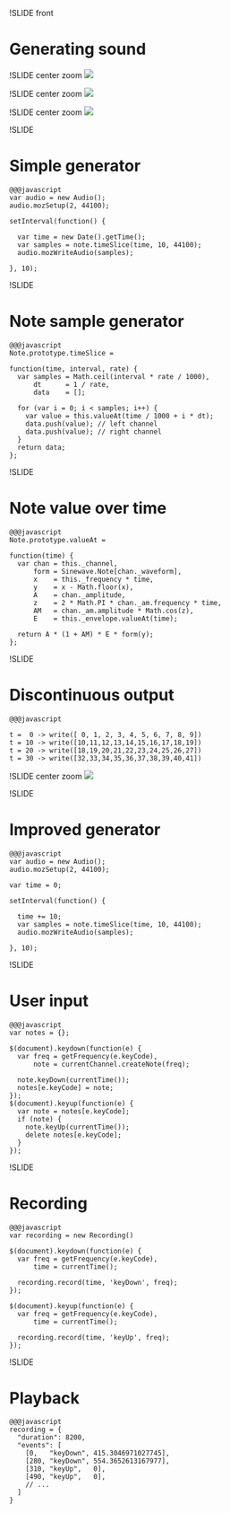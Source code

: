 !SLIDE front
# Generating sound


!SLIDE center zoom
![](sinewave.png)


!SLIDE center zoom
![](am.png)


!SLIDE center zoom
![](adsr.png)


!SLIDE
# Simple generator

    @@@javascript
    var audio = new Audio();
    audio.mozSetup(2, 44100);
    
    setInterval(function() {
      
      var time = new Date().getTime();
      var samples = note.timeSlice(time, 10, 44100);
      audio.mozWriteAudio(samples);
      
    }, 10);


!SLIDE
# Note sample generator

    @@@javascript
    Note.prototype.timeSlice = 
    
    function(time, interval, rate) {
      var samples = Math.ceil(interval * rate / 1000),
          dt      = 1 / rate,
          data    = [];
      
      for (var i = 0; i < samples; i++) {
        var value = this.valueAt(time / 1000 + i * dt);
        data.push(value); // left channel
        data.push(value); // right channel
      }
      return data;
    };


!SLIDE
# Note value over time

    @@@javascript
    Note.prototype.valueAt = 
    
    function(time) {
      var chan = this._channel,
          form = Sinewave.Note[chan._waveform],
          x    = this._frequency * time,
          y    = x - Math.floor(x),
          A    = chan._amplitude,
          z    = 2 * Math.PI * chan._am.frequency * time,
          AM   = chan._am.amplitude * Math.cos(z),
          E    = this._envelope.valueAt(time);
    
      return A * (1 + AM) * E * form(y);
    };


!SLIDE
# Discontinuous output

    @@@javascript
    
    t =  0 -> write([ 0, 1, 2, 3, 4, 5, 6, 7, 8, 9])
    t = 10 -> write([10,11,12,13,14,15,16,17,18,19])
    t = 20 -> write([18,19,20,21,22,23,24,25,26,27])
    t = 30 -> write([32,33,34,35,36,37,38,39,40,41])


!SLIDE center zoom
![](discontinuity.png)


!SLIDE
# Improved generator

    @@@javascript
    var audio = new Audio();
    audio.mozSetup(2, 44100);
    
    var time = 0;
    
    setInterval(function() {
      
      time += 10;
      var samples = note.timeSlice(time, 10, 44100);
      audio.mozWriteAudio(samples);
      
    }, 10);


!SLIDE
# User input

    @@@javascript
    var notes = {};
    
    $(document).keydown(function(e) {
      var freq = getFrequency(e.keyCode),
          note = currentChannel.createNote(freq);
      
      note.keyDown(currentTime());
      notes[e.keyCode] = note;
    });
    $(document).keyup(function(e) {
      var note = notes[e.keyCode];
      if (note) {
        note.keyUp(currentTime());
        delete notes[e.keyCode];
      }
    });


!SLIDE
# Recording

    @@@javascript
    var recording = new Recording()
    
    $(document).keydown(function(e) {
      var freq = getFrequency(e.keyCode),
          time = currentTime();
      
      recording.record(time, 'keyDown', freq);
    });
    
    $(document).keyup(function(e) {
      var freq = getFrequency(e.keyCode),
          time = currentTime();
      
      recording.record(time, 'keyUp', freq);
    });


!SLIDE
# Playback

    @@@javascript
    recording = {
      "duration": 8200,
      "events": [
        [0,   "keyDown", 415.3046971027745],
        [280, "keyDown", 554.3652613167977],
        [310, "keyUp",   0],
        [490, "keyUp",   0],
        // ...
      ]
    }
